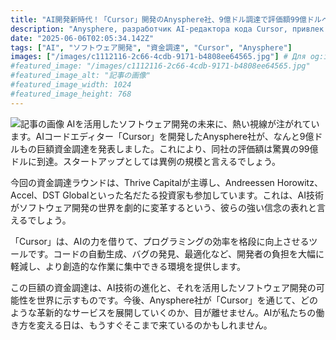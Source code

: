 ```yaml
---
title: "AI開発新時代！「Cursor」開発のAnysphere社、9億ドル調達で評価額99億ドルへ"
description: "Anysphere, разработчик AI-редактора кода Cursor, привлек $900 млн инвестиций, оценив компанию в $9.9 млрд. Инвесторы верят в революцию AI в разработке ПО. Cursor повышает эффективность кодинга."
date: "2025-06-06T02:05:34.142Z"
tags: ["AI", "ソフトウェア開発", "資金調達", "Cursor", "Anysphere"]
images: ["/images/c1112116-2c66-4cdb-9171-b4808ee64565.jpg"] # Для og:image
#featured_image: "/images/c1112116-2c66-4cdb-9171-b4808ee64565.jpg"
#featured_image_alt: "記事の画像"
#featured_image_width: 1024
#featured_image_height: 768
---
```

![記事の画像](/images/c1112116-2c66-4cdb-9171-b4808ee64565.jpg)
AIを活用したソフトウェア開発の未来に、熱い視線が注がれています。AIコードエディター「Cursor」を開発したAnysphere社が、なんと9億ドルもの巨額資金調達を発表しました。これにより、同社の評価額は驚異の99億ドルに到達。スタートアップとしては異例の規模と言えるでしょう。

今回の資金調達ラウンドは、Thrive Capitalが主導し、Andreessen Horowitz、Accel、DST Globalといった名だたる投資家も参加しています。これは、AI技術がソフトウェア開発の世界を劇的に変革するという、彼らの強い信念の表れと言えるでしょう。

「Cursor」は、AIの力を借りて、プログラミングの効率を格段に向上させるツールです。コードの自動生成、バグの発見、最適化など、開発者の負担を大幅に軽減し、より創造的な作業に集中できる環境を提供します。

この巨額の資金調達は、AI技術の進化と、それを活用したソフトウェア開発の可能性を世界に示すものです。今後、Anysphere社が「Cursor」を通じて、どのような革新的なサービスを展開していくのか、目が離せません。AIが私たちの働き方を変える日は、もうすぐそこまで来ているのかもしれません。
